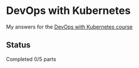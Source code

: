 # DevOps with Kubernetes

My answers for the [DevOps with Kubernetes course](https://devopswithkubernetes.com/)

## Status

Completed 0/5 parts
